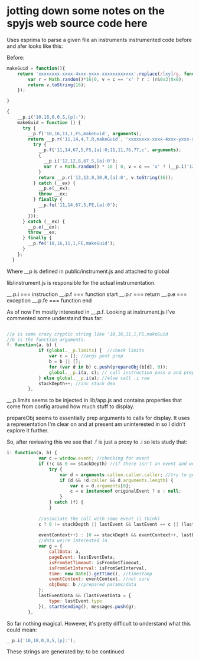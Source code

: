 # jotting down some notes on the spyjs web source code here

Uses esprima to parse a given file an instruments
instrumented code before and afer looks like this:

Before:
```javascript
makeGuid = function(){
    return 'xxxxxxxx-xxxx-4xxx-yxxx-xxxxxxxxxxxx'.replace(/[xy]/g, function(c) {
        var r = Math.random()*16|0, v = c == 'x' ? r : (r&0x3|0x8);
        return v.toString(16);
    });

}
```


```javascript
{
    __p.i('10,18,0,0,S,[p]:');
    makeGuid = function () {
      try {
        __p.f('10,16,11,1,FS,makeGuid', arguments);
        return __p.r('11,14,4,7,R,makeGuid', 'xxxxxxxx-xxxx-4xxx-yxxx-xxxxxxxxxxxx'.replace(/[xy]/g, function (c) {
          try {
            __p.f('11,14,67,5,FS,[a]:0;11,11,76,77,c', arguments);
            {
              __p.i('12,12,8,67,S,[a]:0');
              var r = Math.random() * 16 | 0, v = c == 'x' ? (__p.i('12,12,51,52,CDC,[a]:0'), r) : (__p.i('12,12,56,65,CDA,[a]:0'), r & 3 | 8);
            }
            return __p.r('13,13,8,30,R,[a]:0', v.toString(16));
          } catch (__ex) {
            __p.e(__ex);
            throw __ex;
          } finally {
            __p.fe('11,14,67,5,FE,[a]:0');
          }
        }));
      } catch (__ex) {
        __p.e(__ex);
        throw __ex;
      } finally {
        __p.fe('10,16,11,1,FE,makeGuid');
      }
    };
  }
```

Where __p is defined in public/instrument.js and attached to global

lib/instrument.js is responsible for the actual instrumentation.

__.p.i === instruction
__.p.f === function start
__.p.r === return
__.p.e === exception
__.p.fe === function end


As of now I'm mostly interested in __.p.f. Looking at instrument.js I've commented some understaind thus far:

```javascript

//a is some crazy cryptic string like '10,16,11,1,FS,makeGuid
//b is the function arguments. 
f: function(a, b) {
            if (global.__p.limits) {  //check limits
                var c = []; //args post prep
                b = b || [];
                for (var d in b) c.push(prepareObj(b[d], 0));
                global.__p.i(a, c); // call instruction pass a and prepped args
            } else global.__p.i(a); //else call .i raw
            stackDepth++; //inc stack dea
        },
```


__.p.limits seems to be injected in lib/app.js and contains properties that come from config around how much stuff to display. 

prepareObj seems to essentially prep arguments to calls for display. It uses a representation I'm clear on and at present am uninterested in so I didn't explore it further.

So, after reviewing this we see that .f is just a proxy to .i so lets study that:

```javascript
i: function(a, b) {
            var c = window.event; //checking for event
            if (!c && 0 == stackDepth) //if there isn't an event and we're an initial call (top level?) 
                try {
                    var d = arguments.callee.caller.caller; //try to get the caller
                    if (d && !d.caller && d.arguments.length) { 
                        var e = d.arguments[0];
                        c = e instanceof originalEvent ? e : null;
                    }
                } catch (f) {
                }
            
            //associate the call with some event (i think)
            c ? 0 != stackDepth || lastEvent && lastEvent == c || (lastEvent = c, lastEventData = prepareLastEvent(c), 
            
            eventContext++) : (0 == stackDepth && eventContext++, lastEvent = null, lastEventData = "");
            //data we;re interested in
            var g = {
                callData: a,
                pageEvent: lastEventData,
                isFromSetTimeout: isFromSetTimeout,
                isFromSetInterval: isFromSetInterval,
                time: new Date().getTime(), //timestamp
                eventContext: eventContext, //not sure
                objDump: b //prepared params/data
            };
            lastEventData && (lastEventData = {
                type: lastEvent.type
            }), startSending(), messages.push(g);
        },
```

So far nothing magical. However, it's pretty difficult to understand what this could mean:

```javascript
__p.i('10,18,0,0,S,[p]:');
```

These strings are generated by: to be continued
